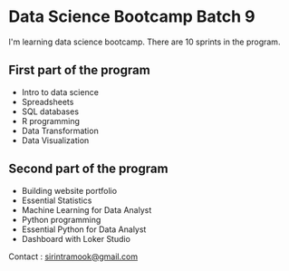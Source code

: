 # Data Science Bootcamp Batch 9

I'm learning data science bootcamp. There are 10 sprints in the program.

## First part of the program

- Intro to data science
- Spreadsheets
- SQL databases
- R programming
- Data Transformation
- Data Visualization

## Second part of the program

- Building website portfolio
- Essential Statistics
- Machine Learning for Data Analyst
- Python programming
- Essential Python for Data Analyst
- Dashboard with Loker Studio

Contact : sirintramook@gmail.com 
